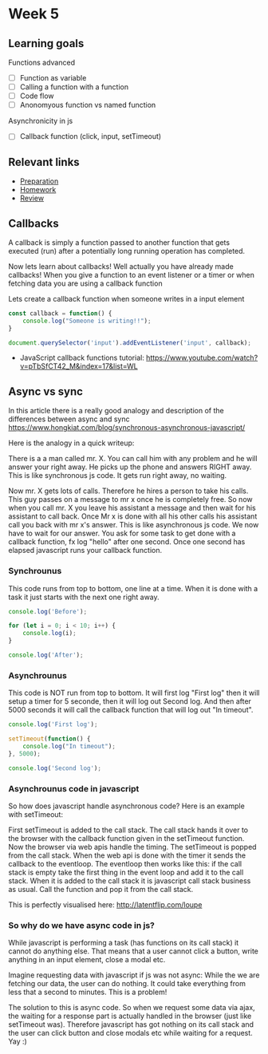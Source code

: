 # Week 5

## Learning goals

Functions advanced
- [ ] Function as variable
- [ ] Calling a function with a function
- [ ] Code flow
- [ ] Anonomyous function vs named function

Asynchronicity in js
- [ ] Callback function (click, input, setTimeout)

## Relevant links
* [Preparation](preparation.md)
* [Homework](homework.md)
* [Review](review.md)


## Callbacks
A callback is simply a function passed to another function that gets executed (run) after a potentially long running operation has completed.

Now lets learn about callbacks!
Well actually you have already made callbacks!
When you give a function to an event listener or a timer or when fetching data you are using a callback function

Lets create a callback function when someone writes in a input element
```javascript
const callback = function() {
    console.log("Someone is writing!!");
}

document.querySelector('input').addEventListener('input', callback);
```

- JavaScript callback functions tutorial: https://www.youtube.com/watch?v=pTbSfCT42_M&index=17&list=WL


## Async vs sync

In this article there is a really good analogy and description of the differences between async and sync https://www.hongkiat.com/blog/synchronous-asynchronous-javascript/

Here is the analogy in a quick writeup:

There is a a man called mr. X. You can call him with any problem and he will answer your right away. He picks up the phone and answers RIGHT away. This is like synchronous js code. It gets run right away, no waiting. 

Now mr. X gets lots of calls. Therefore he hires a person to take his calls. This guy passes on a message to mr x once he is completely free. So now when you call mr. X you leave his assistant a message and then wait for his assistant to call back. Once Mr x is done with all his other calls his assistant call you back with mr x's answer. This is like asynchronous js code. We now have to wait for our answer. You ask for some task to get done with a callback function, fx log "hello" after one second. Once one second has elapsed javascript runs your callback function.


### Synchrounus

This code runs from top to bottom, one line at a time. When it is done with a task it just starts with the next one right away.

```js
console.log('Before');

for (let i = 0; i < 10; i++) {
    console.log(i);
}

console.log('After');
```


### Asynchrounus

This code is NOT run from top to bottom. It will first log "First log" then it will setup a timer for 5 seconde, then it will log out Second log. And then after 5000 seconds it will call the callback function that will log out "In timeout".

```js
console.log('First log');

setTimeout(function() {
    console.log("In timeout");
}, 5000);

console.log('Second log');
```


### Asynchrounus code in javascript

So how does javascript handle asynchronous code? Here is an example with setTimeout:

First setTimeout is added to the call stack. The call stack hands it over to the browser with the callback function given in the setTimeout function. Now the browser via web apis handle the timing. The setTimeout is popped from the call stack. 
When the web api is done with the timer it sends the callback to the eventloop. The eventloop then works like this: if the call stack is empty take the first thing in the event loop and add it to the call stack. When it is added to the call stack it is javascript call stack business as usual. Call the function and pop it from the call stack.  

This is perfectly visualised here: http://latentflip.com/loupe


### So why do we have async code in js?

While javascript is performing a task (has functions on its call stack) it cannot do anything else. That means that a user cannot click a button, write anything in an input element, close a modal etc. 

Imagine requesting data with javascript if js was not async: While the we are fetching our data, the user can do nothing. It could take everything from less that a second to minutes. This is a problem!

The solution to this is async code. So when we request some data via ajax, the waiting for a response part is actually handled in the browser (just like setTimeout was). Therefore javascript has got nothing on its call stack and the user can click button and close modals etc while waiting for a request. Yay :)
